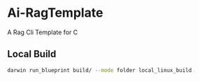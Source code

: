 # Ai-RagTemplate
A Rag Cli Template for C

## Local Build
```bash
darwin run_blueprint build/ --mode folder local_linux_build
```